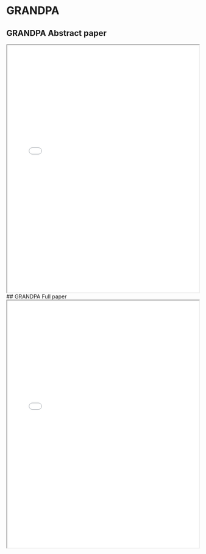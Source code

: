 # GRANDPA

## GRANDPA Abstract paper
<iframe src="../_static/pdfview/viewer.html?file=../pdf/GRANDPAabstract.pdf" width="100%" height="650em"></iframe>
## GRANDPA Full paper
<iframe src="../_static/pdfview/viewer.html?file=../pdf/grandpa.pdf" width="100%" height="650em"></iframe>
